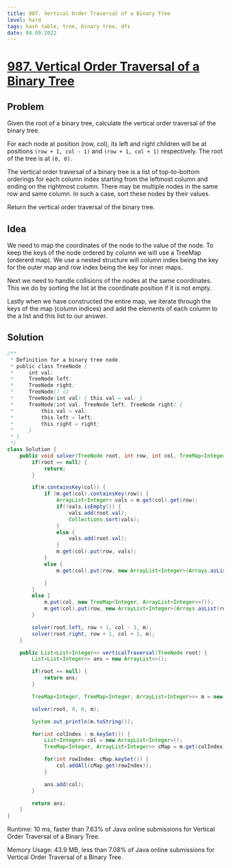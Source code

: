 ```yaml
---
title: 987. Vertical Order Traversal of a Binary Tree
level: hard
tags: hash table, tree, binary tree, dfs
date: 04.09.2022
---
```


# [987. Vertical Order Traversal of a Binary Tree](https://leetcode.com/problems/vertical-order-traversal-of-a-binary-tree/)

## Problem

Given the root of a binary tree, calculate the vertical order traversal of the binary tree.

For each node at position (row, col), its left and right children will be at positions `(row + 1, col - 1)` and `(row + 1, col + 1)` respectively. The root of the tree is at `(0, 0)`.

The vertical order traversal of a binary tree is a list of top-to-bottom orderings for each column index starting from the leftmost column and ending on the rightmost column. There may be multiple nodes in the same row and same column. In such a case, sort these nodes by their values.

Return the vertical order traversal of the binary tree.

## Idea

We need to map the coordinates of the node to the value of the node. To keep the keys of the node ordered by column we will use a TreeMap (ordererd map). We use a nested structure will column index being the key for the outer map and row index being the key for inner maps.

Next we need to handle collisions of the nodes at the same coordinates. This we do by sorting the list at the coordinate position if it is not empty.

Lastly when we have constructed the entire map, we iterate through the keys of the map (column indices) and add the elements of each column to the a list and this list to our answer.

## Solution

```java
/**
 * Definition for a binary tree node.
 * public class TreeNode {
 *     int val;
 *     TreeNode left;
 *     TreeNode right;
 *     TreeNode() {}
 *     TreeNode(int val) { this.val = val; }
 *     TreeNode(int val, TreeNode left, TreeNode right) {
 *         this.val = val;
 *         this.left = left;
 *         this.right = right;
 *     }
 * }
 */
class Solution {
    public void solver(TreeNode root, int row, int col, TreeMap<Integer, TreeMap<Integer, ArrayList<Integer>>> m) {
        if(root == null) {
            return;
        }

        if(m.containsKey(col)) {
            if (m.get(col).containsKey(row)) {
                ArrayList<Integer> vals = m.get(col).get(row);
                if(!vals.isEmpty()) {
                    vals.add(root.val);
                    Collections.sort(vals);
                }
                else {
                    vals.add(root.val);
                }
                m.get(col).put(row, vals);
            }
            else {
                m.get(col).put(row, new ArrayList<Integer>(Arrays.asList(root.val)));

            }
        }
        else {
            m.put(col, new TreeMap<Integer, ArrayList<Integer>>());
            m.get(col).put(row, new ArrayList<Integer>(Arrays.asList(root.val)));
        }

        solver(root.left, row + 1, col - 1, m);
        solver(root.right, row + 1, col + 1, m);
    }

    public List<List<Integer>> verticalTraversal(TreeNode root) {
        List<List<Integer>> ans = new ArrayList<>();

        if(root == null) {
            return ans;
        }

        TreeMap<Integer, TreeMap<Integer, ArrayList<Integer>>> m = new TreeMap<Integer, TreeMap<Integer, ArrayList<Integer>>>();

        solver(root, 0, 0, m);

        System.out.println(m.toString());

        for(int colIndex : m.keySet()) {
            List<Integer> col = new ArrayList<Integer>();
            TreeMap<Integer, ArrayList<Integer>> cMap = m.get(colIndex);

            for(int rowIndex: cMap.keySet()) {
                col.addAll(cMap.get(rowIndex));
            }

            ans.add(col);
        }

        return ans;
    }
}
```

Runtime: 10 ms, faster than 7.63% of Java online submissions for Vertical Order Traversal of a Binary Tree.

Memory Usage: 43.9 MB, less than 7.08% of Java online submissions for Vertical Order Traversal of a Binary Tree.
